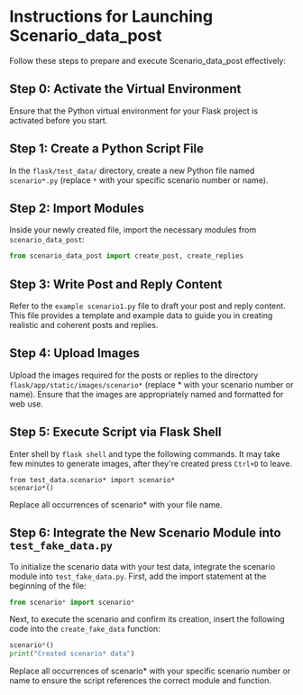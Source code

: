 # Instructions for Launching Scenario_data_post

Follow these steps to prepare and execute Scenario_data_post effectively:

## Step 0: Activate the Virtual Environment
Ensure that the Python virtual environment for your Flask project is activated before you start.

## Step 1: Create a Python Script File
In the `flask/test_data/` directory, create a new Python file named `scenario*.py` (replace `*` with your specific scenario number or name).

## Step 2: Import Modules
Inside your newly created file, import the necessary modules from `scenario_data_post`:
```python
from scenario_data_post import create_post, create_replies
```
## Step 3: Write Post and Reply Content
Refer to the `example scenario1.py` file to draft your post and reply content. This file provides a template and example data to guide you in creating realistic and coherent posts and replies.

## Step 4: Upload Images
Upload the images required for the posts or replies to the directory `flask/app/static/images/scenario*` (replace * with your scenario number or name). Ensure that the images are appropriately named and formatted for web use.

## Step 5: Execute Script via Flask Shell
Enter shell by `flask shell` and type the following commands. It may take few minutes to generate images, after they're created press `Ctrl+D` to leave.
```
from test_data.scenario* import scenario*
scenario*()
```
Replace all occurrences of scenario* with your file name.

## Step 6: Integrate the New Scenario Module into `test_fake_data.py`
To initialize the scenario data with your test data, integrate the scenario module into `test_fake_data.py`. First, add the import statement at the beginning of the file:
```python
from scenario* import scenario*
```
Next, to execute the scenario and confirm its creation, insert the following code into the `create_fake_data` function:
```python
scenario*()
print("Created scenario* data")
```
Replace all occurrences of scenario* with your specific scenario number or name to ensure the script references the correct module and function.